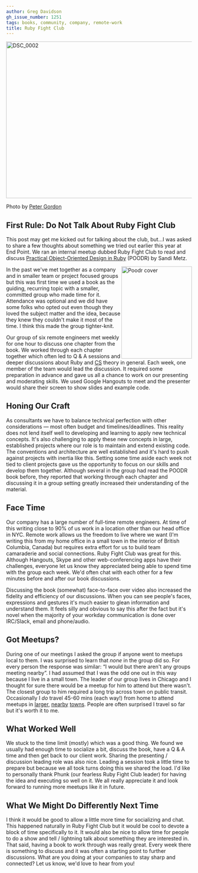 ```yaml
---
author: Greg Davidson
gh_issue_number: 1251
tags: books, community, company, remote-work
title: Ruby Fight Club
---
```


<a data-flickr-embed="true" href="https://www.flickr.com/photos/superwebdeveloper/6890861382/in/photolist-buVt1S-af3GQU-hYBMo-dt8xxm-9G1XKU-7QzWQc-8zX9BV-4aUVnj-e1H9md-pm4Rh2-aw68Q6-4Rc3DG-rYpJ3A-fE2uuv-dzdaDm-po7qyH-avZdXG-9uR2im-4g3Rui-fuXiPQ-dz7FwK-c2JJPw-ea7oqa-hGQLfp-ee2C4d-8nHegF-rxcMB4-egFhdB-7Gycfb-8GcMuK-qhH5hF-bFJnRH-qhuSVN-eexcGX-iRgN8e-s18vHH-4g41mx-2radjH-iJoz4u-dzd9c7-nXvYLP-o58rhf-bF5kuC-6zNkEt-bZYVhm-dYh6zL-oHztaV-5RohWc-j1Nu6X-51dZDL" title="DSC_0002"><img alt="DSC_0002" height="425" src="/blog/2016/08/31/ruby-fight-club/image-0.jpeg" width="640"/></a><script async src="//embedr.flickr.com/assets/client-code.js" charset="utf-8"></script>

Photo by [Peter Gordon](https://www.flickr.com/photos/superwebdeveloper/)

## First Rule: Do Not Talk About Ruby Fight Club

This post may get me kicked out for talking about the club, but…I was asked to share a few thoughts about something we tried out earlier this year at End Point. We ran an internal meetup dubbed Ruby Fight Club to read and discuss [Practical Object-Oriented Design in Ruby](http://www.poodr.com/) (POODR) by Sandi Metz.

<img align="right" alt="Poodr cover" border="0" height="250" src="/blog/2016/08/31/ruby-fight-club/image-0.jpeg" title="poodr-cover.jpg" width="191"/>
In the past we've met together as a company and in smaller team or project focused groups but this was first time we used a book as the guiding, recurring topic with a smaller, committed group who made time for it. Attendance was optional and we did have some folks who opted out even though they loved the subject matter and the idea, because they knew they couldn't make it most of the time. I think this made the group tighter-knit.

Our group of six remote engineers met weekly for one hour to discuss one chapter from the book. We worked through each chapter together which often led to Q & A sessions and deeper discussions about Ruby and [CS](https://en.wikipedia.org/wiki/Computer_science) theory in general. Each week, one member of the team would lead the discussion. It required some preparation in advance and gave us all a chance to work on our presenting and moderating skills. We used Google Hangouts to meet and the presenter would share their screen to show slides and example code.

## Honing Our Craft

As consultants we have to balance technical perfection with other considerations — most often budget and timelines/deadlines. This reality does not lend itself well to developing and learning to apply new technical concepts. It's also challenging to apply these new concepts in large, established projects where our role is to maintain and extend existing code. The conventions and architecture are well established and it's hard to push against projects with inertia like this. Setting some time aside each week not tied to client projects gave us the opportunity to focus on our skills and develop them together. Although several in the group had read the POODR book before, they reported that working through each chapter and discussing it in a group setting greatly increased their understanding of the material.

## Face Time

Our company has a large number of full-time remote engineers. At time of this writing close to 90% of us work in a location other than our head office in NYC. Remote work allows us the freedom to live where we want (I'm writing this from my home office in a small town in the interior of British Columbia, Canada) but requires extra effort for us to build team camaraderie and social connections. Ruby Fight Club was great for this. Although Hangouts, Skype and other web-conferencing apps have their challenges, everyone let us know they appreciated being able to spend time with the group each week. We'd often chat with each other for a few minutes before and after our book discussions.

Discussing the book (somewhat) face-to-face over video also increased the fidelity and efficiency of our discussions. When you can see people's faces, expressions and gestures it's much easier to glean information and understand them. It feels silly and obvious to say this after the fact but it's novel when the majority of your workday communication is done over IRC/Slack, email and phone/audio.

## Got Meetups?

During one of our meetings I asked the group if anyone went to meetups local to them. I was surprised to learn that *none* in the group did so. For every person the response was similar: “I would but there aren't any groups meeting nearby”. I had assumed that I was the odd one out in this way because I live in a small town. The leader of our group lives in Chicago and I thought for sure there would be a meetup for him to attend but there wasn't. The closest group to him required a long trip across town on public transit. Occasionally I *do* travel 45-60 mins (each way!) from home to attend meetups in [larger](http://okdg.org/), [nearby](http://startupvernon.com/) [towns](http://www.kamloopsinnovation.ca/). People are often surprised I travel so far but it's worth it to me.

## What Worked Well

We stuck to the time limit (mostly) which was a good thing. We found we usually had enough time to socialize a bit, discuss the book, have a Q & A time and then get back to our client work. Sharing the presenting / discussion leading role was also nice. Leading a session took a little time to prepare but because we all took turns doing this we shared the load. I'd like to personally thank Phunk (our fearless Ruby Fight Club leader) for having the idea and executing so well on it. We all really appreciate it and look forward to running more meetups like it in future.

## What We Might Do Differently Next Time

I think it would be good to allow a little more time for socializing and chat. This happened naturally in Ruby Fight Club but it would be cool to devote a block of time specifically to it. It would also be nice to allow time for people to do a show and tell / lightning talk about something they are interested in. That said, having a book to work through was really great. Every week there is something to discuss and it was often a starting point to further discussions. What are you doing at your companies to stay sharp and connected? Let us know, we'd love to hear from you!
